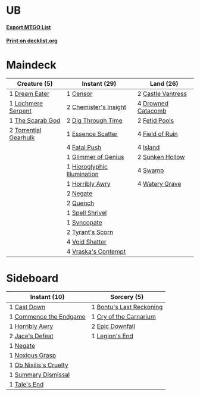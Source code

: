# UB

#### [Export MTGO List](../collection/UB/UB.txt)
#### [Print on decklist.org](http://decklist.org/?deckmain=2%09Castle%20Vantress%0A1%09Censor%0A2%09Chemister's%20Insight%0A2%09Dig%20Through%20Time%0A1%09Dream%20Eater%0A4%09Drowned%20Catacomb%0A1%09Essence%20Scatter%0A4%09Fatal%20Push%0A2%09Fetid%20Pools%0A4%09Field%20of%20Ruin%0A1%09Glimmer%20of%20Genius%0A1%09Hieroglyphic%20Illumination%0A1%09Horribly%20Awry%0A4%09Island%0A1%09Lochmere%20Serpent%0A2%09Negate%0A2%09Quench%0A1%09Spell%20Shrivel%0A2%09Sunken%20Hollow%0A4%09Swamp%0A1%09Syncopate%0A1%09The%20Scarab%20God%0A2%09Torrential%20Gearhulk%0A2%09Tyrant's%20Scorn%0A4%09Void%20Shatter%0A4%09Vraska's%20Contempt%0A4%09Watery%20Grave&deckside=1%09Bontu's%20Last%20Reckoning%0A1%09Cast%20Down%0A1%09Commence%20the%20Endgame%0A1%09Cry%20of%20the%20Carnarium%0A2%09Epic%20Downfall%0A1%09Horribly%20Awry%0A2%09Jace's%20Defeat%0A1%09Legion's%20End%0A1%09Negate%0A1%09Noxious%20Grasp%0A1%09Ob%20Nixilis's%20Cruelty%0A1%09Summary%20Dismissal%0A1%09Tale's%20End)
# Maindeck

|                                          Creature (5)                                          |                                             Instant (29)                                             |                                          Land (26)                                          |
|------------------------------------------------------------------------------------------------|------------------------------------------------------------------------------------------------------|---------------------------------------------------------------------------------------------|
|1 [Dream Eater](http://gatherer.wizards.com/Pages/Card/Details.aspx?multiverseid=452788)        |1 [Censor](http://gatherer.wizards.com/Pages/Card/Details.aspx?multiverseid=426748)                   |2 [Castle Vantress](http://gatherer.wizards.com/Pages/Card/Details.aspx?multiverseid=473204) |
|1 [Lochmere Serpent](http://gatherer.wizards.com/Pages/Card/Details.aspx?multiverseid=473157)   |2 [Chemister's Insight](http://gatherer.wizards.com/Pages/Card/Details.aspx?multiverseid=452782)      |4 [Drowned Catacomb](http://gatherer.wizards.com/Pages/Card/Details.aspx?multiverseid=430633)|
|1 [The Scarab God](http://gatherer.wizards.com/Pages/Card/Details.aspx?multiverseid=430834)     |2 [Dig Through Time](http://gatherer.wizards.com/Pages/Card/Details.aspx?multiverseid=386518)         |2 [Fetid Pools](http://gatherer.wizards.com/Pages/Card/Details.aspx?multiverseid=426945)     |
|2 [Torrential Gearhulk](http://gatherer.wizards.com/Pages/Card/Details.aspx?multiverseid=417640)|1 [Essence Scatter](http://gatherer.wizards.com/Pages/Card/Details.aspx?multiverseid=426754)          |4 [Field of Ruin](http://gatherer.wizards.com/Pages/Card/Details.aspx?multiverseid=435415)   |
|                                                                                                |4 [Fatal Push](http://gatherer.wizards.com/Pages/Card/Details.aspx?multiverseid=423724)               |4 [Island](http://gatherer.wizards.com/Pages/Card/Details.aspx?multiverseid=439857)          |
|                                                                                                |1 [Glimmer of Genius](http://gatherer.wizards.com/Pages/Card/Details.aspx?multiverseid=417622)        |2 [Sunken Hollow](http://gatherer.wizards.com/Pages/Card/Details.aspx?multiverseid=402051)   |
|                                                                                                |1 [Hieroglyphic Illumination](http://gatherer.wizards.com/Pages/Card/Details.aspx?multiverseid=426759)|4 [Swamp](http://gatherer.wizards.com/Pages/Card/Details.aspx?multiverseid=439858)           |
|                                                                                                |1 [Horribly Awry](http://gatherer.wizards.com/Pages/Card/Details.aspx?multiverseid=401914)            |4 [Watery Grave](http://gatherer.wizards.com/Pages/Card/Details.aspx?multiverseid=405114)    |
|                                                                                                |2 [Negate](http://gatherer.wizards.com/Pages/Card/Details.aspx?multiverseid=423707)                   |                                                                                             |
|                                                                                                |2 [Quench](http://gatherer.wizards.com/Pages/Card/Details.aspx?multiverseid=457192)                   |                                                                                             |
|                                                                                                |1 [Spell Shrivel](http://gatherer.wizards.com/Pages/Card/Details.aspx?multiverseid=402047)            |                                                                                             |
|                                                                                                |1 [Syncopate](http://gatherer.wizards.com/Pages/Card/Details.aspx?multiverseid=442955)                |                                                                                             |
|                                                                                                |2 [Tyrant's Scorn](http://gatherer.wizards.com/Pages/Card/Details.aspx?multiverseid=461152)           |                                                                                             |
|                                                                                                |4 [Void Shatter](http://gatherer.wizards.com/Pages/Card/Details.aspx?multiverseid=407559)             |                                                                                             |
|                                                                                                |4 [Vraska's Contempt](http://gatherer.wizards.com/Pages/Card/Details.aspx?multiverseid=435283)        |                                                                                             |


# Sideboard

|                                          Instant (10)                                           |                                            Sorcery (5)                                            |
|-------------------------------------------------------------------------------------------------|---------------------------------------------------------------------------------------------------|
|1 [Cast Down](http://gatherer.wizards.com/Pages/Card/Details.aspx?multiverseid=442969)           |1 [Bontu's Last Reckoning](http://gatherer.wizards.com/Pages/Card/Details.aspx?multiverseid=430749)|
|1 [Commence the Endgame](http://gatherer.wizards.com/Pages/Card/Details.aspx?multiverseid=460972)|1 [Cry of the Carnarium](http://gatherer.wizards.com/Pages/Card/Details.aspx?multiverseid=457214)  |
|1 [Horribly Awry](http://gatherer.wizards.com/Pages/Card/Details.aspx?multiverseid=401914)       |2 [Epic Downfall](http://gatherer.wizards.com/Pages/Card/Details.aspx?multiverseid=473047)         |
|2 [Jace's Defeat](http://gatherer.wizards.com/Pages/Card/Details.aspx?multiverseid=430727)       |1 [Legion's End](http://gatherer.wizards.com/Pages/Card/Details.aspx?multiverseid=466860)          |
|1 [Negate](http://gatherer.wizards.com/Pages/Card/Details.aspx?multiverseid=423707)              |                                                                                                   |
|1 [Noxious Grasp](http://gatherer.wizards.com/Pages/Card/Details.aspx?multiverseid=466864)       |                                                                                                   |
|1 [Ob Nixilis's Cruelty](http://gatherer.wizards.com/Pages/Card/Details.aspx?multiverseid=461028)|                                                                                                   |
|1 [Summary Dismissal](http://gatherer.wizards.com/Pages/Card/Details.aspx?multiverseid=414370)   |                                                                                                   |
|1 [Tale's End](http://gatherer.wizards.com/Pages/Card/Details.aspx?multiverseid=466831)          |                                                                                                   |

